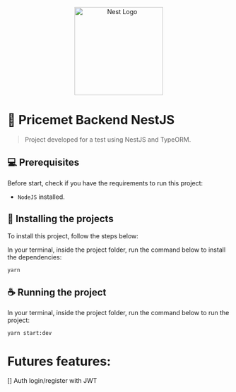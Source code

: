 <p align="center">
  <a href="http://nestjs.com/" target="blank"><img src="https://nestjs.com/img/logo-small.svg" width="200" alt="Nest Logo" /></a>
</p>

# 📝 Pricemet Backend NestJS

> Project developed for a test using NestJS and TypeORM.

## 💻 Prerequisites

Before start, check if you have the requirements to run this project:

- `NodeJS` installed.

## 🚀 Installing the projects

To install this project, follow the steps below:

In your terminal, inside the project folder, run the command below to install the dependencies:
```
yarn
```

## ☕ Running the project

In your terminal, inside the project folder, run the command below to run the project:

```
yarn start:dev
```

# Futures features:

[] Auth login/register with JWT
